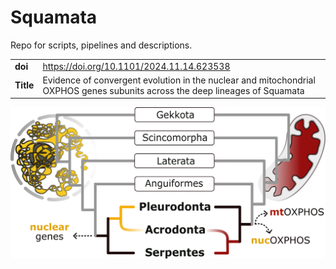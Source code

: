 # Squamata

Repo for scripts, pipelines and descriptions. 

|||
|---|---|
|**doi**| https://doi.org/10.1101/2024.11.14.623538 |
| **Title** | Evidence of convergent evolution in the nuclear and mitochondrial OXPHOS genes subunits across the deep lineages of Squamata |

![GraphicalAbstract_2.png](GraphicalAbstract_2.png)



